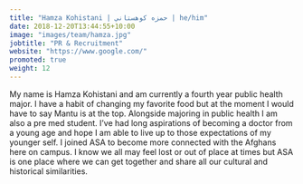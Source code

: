 ```yaml
---
title: "Hamza Kohistani | حمزه کوهستاني | he/him"
date: 2018-12-20T13:44:55+10:00
image: "images/team/hamza.jpg"
jobtitle: "PR & Recruitment"
website: "https://www.google.com/"
promoted: true
weight: 12
---
```


My name is Hamza Kohistani and am currently a fourth year public health major. I have a habit of changing my favorite food but at the moment I would have to say Mantu is at the top. Alongside majoring in public health I am also a pre med student. I’ve had long aspirations of becoming a doctor from a young age and hope I am able to live up to those expectations of my younger self.
I joined ASA to become more connected with the Afghans here on campus. I know we all may feel lost or out of place at times but ASA is one place where we can get together and share all our cultural and historical similarities.
